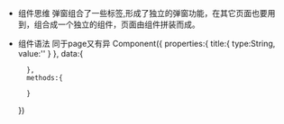 - 组件思维
    弹窗组合了一些标签,形成了独立的弹窗功能，在其它页面也要用到，组合成一个独立的组件，页面由组件拼装而成。

- 组件语法
    同于page又有异
    Component({
        properties:{
            <!-- <属性类型定义 -->
            title:{
                type:String,
                value:''
            }
        },
        data:{

        },
        methods:{

        }
    })